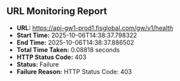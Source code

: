 ## URL Monitoring Report

- **URL:** https://api-gw1-prod1.fisglobal.com/gw/v1/health
- **Start Time:** 2025-10-06T14:38:37.798322
- **End Time:** 2025-10-06T14:38:37.886502
- **Total Time Taken:** 0.08818 seconds
- **HTTP Status Code:** 403
- **Status:** Failure
- **Failure Reason:** HTTP Status Code: 403
